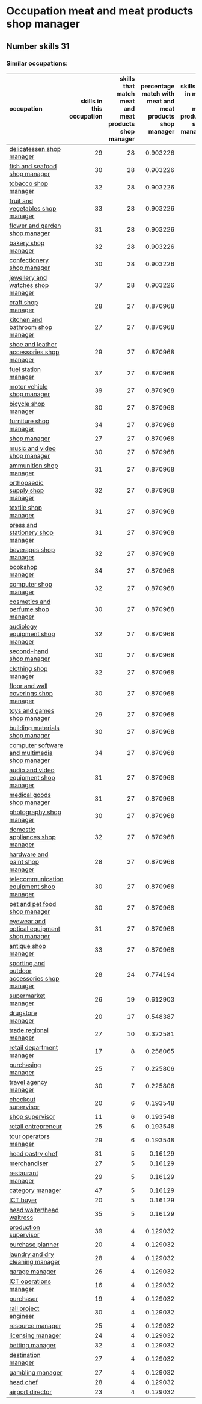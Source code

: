 # Occupation meat and meat products shop manager
## Number skills 31
### Similar occupations:
| occupation                                                                                        |   skills in this occupation |   skills that match meat and meat products shop manager |   percentage match with meat and meat products shop manager |   skills not in meat and meat products shop manager |
|:--------------------------------------------------------------------------------------------------|----------------------------:|--------------------------------------------------------:|------------------------------------------------------------:|----------------------------------------------------:|
| [delicatessen shop manager](delicatessen_shop_manager.md)                                         |                          29 |                                                      28 |                                                    0.903226 |                                                   1 |
| [fish and seafood shop manager](fish_and_seafood_shop_manager.md)                                 |                          30 |                                                      28 |                                                    0.903226 |                                                   2 |
| [tobacco shop manager](tobacco_shop_manager.md)                                                   |                          32 |                                                      28 |                                                    0.903226 |                                                   4 |
| [fruit and vegetables shop manager](fruit_and_vegetables_shop_manager.md)                         |                          33 |                                                      28 |                                                    0.903226 |                                                   5 |
| [flower and garden shop manager](flower_and_garden_shop_manager.md)                               |                          31 |                                                      28 |                                                    0.903226 |                                                   3 |
| [bakery shop manager](bakery_shop_manager.md)                                                     |                          32 |                                                      28 |                                                    0.903226 |                                                   4 |
| [confectionery shop manager](confectionery_shop_manager.md)                                       |                          30 |                                                      28 |                                                    0.903226 |                                                   2 |
| [jewellery and watches shop manager](jewellery_and_watches_shop_manager.md)                       |                          37 |                                                      28 |                                                    0.903226 |                                                   9 |
| [craft shop manager](craft_shop_manager.md)                                                       |                          28 |                                                      27 |                                                    0.870968 |                                                   1 |
| [kitchen and bathroom shop manager](kitchen_and_bathroom_shop_manager.md)                         |                          27 |                                                      27 |                                                    0.870968 |                                                   0 |
| [shoe and leather accessories shop manager](shoe_and_leather_accessories_shop_manager.md)         |                          29 |                                                      27 |                                                    0.870968 |                                                   2 |
| [fuel station manager](fuel_station_manager.md)                                                   |                          37 |                                                      27 |                                                    0.870968 |                                                  10 |
| [motor vehicle shop manager](motor_vehicle_shop_manager.md)                                       |                          39 |                                                      27 |                                                    0.870968 |                                                  12 |
| [bicycle shop manager](bicycle_shop_manager.md)                                                   |                          30 |                                                      27 |                                                    0.870968 |                                                   3 |
| [furniture shop manager](furniture_shop_manager.md)                                               |                          34 |                                                      27 |                                                    0.870968 |                                                   7 |
| [shop manager](shop_manager.md)                                                                   |                          27 |                                                      27 |                                                    0.870968 |                                                   0 |
| [music and video shop manager](music_and_video_shop_manager.md)                                   |                          30 |                                                      27 |                                                    0.870968 |                                                   3 |
| [ammunition shop manager](ammunition_shop_manager.md)                                             |                          31 |                                                      27 |                                                    0.870968 |                                                   4 |
| [orthopaedic supply shop manager](orthopaedic_supply_shop_manager.md)                             |                          32 |                                                      27 |                                                    0.870968 |                                                   5 |
| [textile shop manager](textile_shop_manager.md)                                                   |                          31 |                                                      27 |                                                    0.870968 |                                                   4 |
| [press and stationery shop manager](press_and_stationery_shop_manager.md)                         |                          31 |                                                      27 |                                                    0.870968 |                                                   4 |
| [beverages shop manager](beverages_shop_manager.md)                                               |                          32 |                                                      27 |                                                    0.870968 |                                                   5 |
| [bookshop manager](bookshop_manager.md)                                                           |                          34 |                                                      27 |                                                    0.870968 |                                                   7 |
| [computer shop manager](computer_shop_manager.md)                                                 |                          32 |                                                      27 |                                                    0.870968 |                                                   5 |
| [cosmetics and perfume shop manager](cosmetics_and_perfume_shop_manager.md)                       |                          30 |                                                      27 |                                                    0.870968 |                                                   3 |
| [audiology equipment shop manager](audiology_equipment_shop_manager.md)                           |                          32 |                                                      27 |                                                    0.870968 |                                                   5 |
| [second-hand shop manager](second-hand_shop_manager.md)                                           |                          30 |                                                      27 |                                                    0.870968 |                                                   3 |
| [clothing shop manager](clothing_shop_manager.md)                                                 |                          32 |                                                      27 |                                                    0.870968 |                                                   5 |
| [floor and wall coverings shop manager](floor_and_wall_coverings_shop_manager.md)                 |                          30 |                                                      27 |                                                    0.870968 |                                                   3 |
| [toys and games shop manager](toys_and_games_shop_manager.md)                                     |                          29 |                                                      27 |                                                    0.870968 |                                                   2 |
| [building materials shop manager](building_materials_shop_manager.md)                             |                          30 |                                                      27 |                                                    0.870968 |                                                   3 |
| [computer software and multimedia shop manager](computer_software_and_multimedia_shop_manager.md) |                          34 |                                                      27 |                                                    0.870968 |                                                   7 |
| [audio and video equipment shop manager](audio_and_video_equipment_shop_manager.md)               |                          31 |                                                      27 |                                                    0.870968 |                                                   4 |
| [medical goods shop manager](medical_goods_shop_manager.md)                                       |                          31 |                                                      27 |                                                    0.870968 |                                                   4 |
| [photography shop manager](photography_shop_manager.md)                                           |                          30 |                                                      27 |                                                    0.870968 |                                                   3 |
| [domestic appliances shop manager](domestic_appliances_shop_manager.md)                           |                          32 |                                                      27 |                                                    0.870968 |                                                   5 |
| [hardware and paint shop manager](hardware_and_paint_shop_manager.md)                             |                          28 |                                                      27 |                                                    0.870968 |                                                   1 |
| [telecommunication equipment shop manager](telecommunication_equipment_shop_manager.md)           |                          30 |                                                      27 |                                                    0.870968 |                                                   3 |
| [pet and pet food shop manager](pet_and_pet_food_shop_manager.md)                                 |                          30 |                                                      27 |                                                    0.870968 |                                                   3 |
| [eyewear and optical equipment shop manager](eyewear_and_optical_equipment_shop_manager.md)       |                          31 |                                                      27 |                                                    0.870968 |                                                   4 |
| [antique shop manager](antique_shop_manager.md)                                                   |                          33 |                                                      27 |                                                    0.870968 |                                                   6 |
| [sporting and outdoor accessories shop manager](sporting_and_outdoor_accessories_shop_manager.md) |                          28 |                                                      24 |                                                    0.774194 |                                                   4 |
| [supermarket manager](supermarket_manager.md)                                                     |                          26 |                                                      19 |                                                    0.612903 |                                                   7 |
| [drugstore manager](drugstore_manager.md)                                                         |                          20 |                                                      17 |                                                    0.548387 |                                                   3 |
| [trade regional manager](trade_regional_manager.md)                                               |                          27 |                                                      10 |                                                    0.322581 |                                                  17 |
| [retail department manager](retail_department_manager.md)                                         |                          17 |                                                       8 |                                                    0.258065 |                                                   9 |
| [purchasing manager](purchasing_manager.md)                                                       |                          25 |                                                       7 |                                                    0.225806 |                                                  18 |
| [travel agency manager](travel_agency_manager.md)                                                 |                          30 |                                                       7 |                                                    0.225806 |                                                  23 |
| [checkout supervisor](checkout_supervisor.md)                                                     |                          20 |                                                       6 |                                                    0.193548 |                                                  14 |
| [shop supervisor](shop_supervisor.md)                                                             |                          11 |                                                       6 |                                                    0.193548 |                                                   5 |
| [retail entrepreneur](retail_entrepreneur.md)                                                     |                          25 |                                                       6 |                                                    0.193548 |                                                  19 |
| [tour operators manager](tour_operators_manager.md)                                               |                          29 |                                                       6 |                                                    0.193548 |                                                  23 |
| [head pastry chef](head_pastry_chef.md)                                                           |                          31 |                                                       5 |                                                    0.16129  |                                                  26 |
| [merchandiser](merchandiser.md)                                                                   |                          27 |                                                       5 |                                                    0.16129  |                                                  22 |
| [restaurant manager](restaurant_manager.md)                                                       |                          29 |                                                       5 |                                                    0.16129  |                                                  24 |
| [category manager](category_manager.md)                                                           |                          47 |                                                       5 |                                                    0.16129  |                                                  42 |
| [ICT buyer](ICT_buyer.md)                                                                         |                          20 |                                                       5 |                                                    0.16129  |                                                  15 |
| [head waiter/head waitress](head_waiter-head_waitress.md)                                         |                          35 |                                                       5 |                                                    0.16129  |                                                  30 |
| [production supervisor](production_supervisor.md)                                                 |                          39 |                                                       4 |                                                    0.129032 |                                                  35 |
| [purchase planner](purchase_planner.md)                                                           |                          20 |                                                       4 |                                                    0.129032 |                                                  16 |
| [laundry and dry cleaning manager](laundry_and_dry_cleaning_manager.md)                           |                          28 |                                                       4 |                                                    0.129032 |                                                  24 |
| [garage manager](garage_manager.md)                                                               |                          26 |                                                       4 |                                                    0.129032 |                                                  22 |
| [ICT operations manager](ICT_operations_manager.md)                                               |                          16 |                                                       4 |                                                    0.129032 |                                                  12 |
| [purchaser](purchaser.md)                                                                         |                          19 |                                                       4 |                                                    0.129032 |                                                  15 |
| [rail project engineer](rail_project_engineer.md)                                                 |                          30 |                                                       4 |                                                    0.129032 |                                                  26 |
| [resource manager](resource_manager.md)                                                           |                          25 |                                                       4 |                                                    0.129032 |                                                  21 |
| [licensing manager](licensing_manager.md)                                                         |                          24 |                                                       4 |                                                    0.129032 |                                                  20 |
| [betting manager](betting_manager.md)                                                             |                          32 |                                                       4 |                                                    0.129032 |                                                  28 |
| [destination manager](destination_manager.md)                                                     |                          27 |                                                       4 |                                                    0.129032 |                                                  23 |
| [gambling manager](gambling_manager.md)                                                           |                          27 |                                                       4 |                                                    0.129032 |                                                  23 |
| [head chef](head_chef.md)                                                                         |                          28 |                                                       4 |                                                    0.129032 |                                                  24 |
| [airport director](airport_director.md)                                                           |                          23 |                                                       4 |                                                    0.129032 |                                                  19 |
